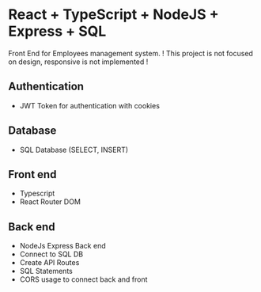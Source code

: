 # React + TypeScript + NodeJS + Express + SQL

Front End for Employees management system.
! This project is not focused on design, responsive is not implemented !

## Authentication

- JWT Token for authentication with cookies

## Database

- SQL Database (SELECT, INSERT)

## Front end

- Typescript
- React Router DOM

## Back end

- NodeJs Express Back end
- Connect to SQL DB
- Create API Routes
- SQL Statements
- CORS usage to connect back and front
